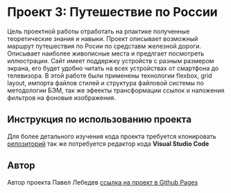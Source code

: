 # Проект 3: Путешествие по России

Цель проектной работы отработать на рпактике полученные теоретические знания и навыки. Проект описывает возможный маршрут путешествия по Росии по средставм железной дороги. Описывает наиболее живописные места и предлгает посмотреть иллюстрации.
Сайт имеет поддержку устройств с разным размером экрана, его будет удобно читать на всех устройствах от смартфона до телевизора.
В этой работе были применены технологии flexbox, grid layout, импорта файлов стилей и структура файловой системы по методологии БЭМ, так же эфеекты трансформации ссылок и наложения фильтров на фоновые изображения.
## Инструкция по использованию проекта
Для более детального изучения кода проекта требуется клонировать [репозиторий](https://github.com/pavel12-blip/russian-travel.git) так же потребуется редактор кода **Visual Studio Code**
## Автор
Автор проекта Павел Лебедев
[ссылка на проект в Github Pages](https://pavel12-blip.github.io/russian-travel/)